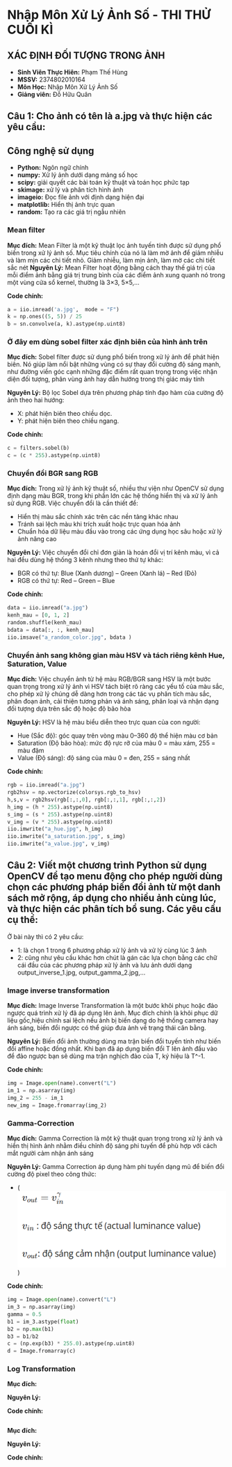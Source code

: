 # Nhập Môn Xử Lý Ảnh Số - THI THỬ CUỐI KÌ

## XÁC ĐỊNH ĐỐI TƯỢNG TRONG ẢNH
- **Sinh Viên Thực Hiên:** Phạm Thế Hùng
- **MSSV:** 2374802010164
- **Môn Học:** Nhập Môn Xử Lý Ảnh Số
- **Giảng viên:** Đỗ Hữu Quân

## Câu 1: Cho ảnh có tên là a.jpg và thực hiện các yêu cầu:

## Công nghệ sử dụng
- **Python:** Ngôn ngữ chính
- **numpy:** Xử lý ảnh dưới dạng mảng số học
- **scipy:**  giải quyết các bài toán kỹ thuật và toán học phức tạp
- **skimage:** xử lý và phân tích hình ảnh
- **imageio:** Đọc file ảnh với định dạng hiện đại
- **matplotlib:** Hiển thị ảnh trực quan
- **random:** Tạo ra các giá trị ngẫu nhiên 

### Mean filter
**Mục đích:** Mean Filter là một kỹ thuật lọc ảnh tuyến tính được sử dụng phổ biến trong xử lý ảnh số. Mục tiêu chính của nó là làm mờ ảnh để giảm nhiễu và làm mịn các chi tiết nhỏ. Giảm nhiễu, làm mịn ảnh, làm mờ các chi tiết sắc nét
**Nguyên Lý:** Mean Filter hoạt động bằng cách thay thế giá trị của mỗi điểm ảnh bằng giá trị trung bình của các điểm ảnh xung quanh nó trong một vùng cửa sổ kernel, thường là 3×3, 5×5,...

**Code chính:**
```python
a = iio.imread('a.jpg',  mode = "F")
k = np.ones((5, 5)) / 25
b = sn.convolve(a, k).astype(np.uint8)
```
### Ở đây em dùng sobel filter xác định biên của hình ảnh trên

**Mục đích:** Sobel filter được sử dụng phổ biến trong xử lý ảnh để phát hiện biên. Nó giúp làm nổi bật những vùng có sự thay đổi cường độ sáng mạnh, như đường viền góc cạnh những đặc điểm rất quan trọng trong việc nhận diện đối tượng, phân vùng ảnh hay dẫn hướng trong thị giác máy tính

**Nguyên Lý:** Bộ lọc Sobel dựa trên phương pháp tính đạo hàm của cường độ ảnh theo hai hướng:
- X: phát hiện biên theo chiều dọc.
- Y: phát hiện biên theo chiều ngang.

**Code chính:**
```python
c = filters.sobel(b)
c = (c * 255).astype(np.uint8)

```
### Chuyển đổi BGR sang RGB
**Mục đích:** Trong xử lý ảnh kỹ thuật số, nhiều thư viện như OpenCV sử dụng định dạng màu BGR, trong khi phần lớn các hệ thống hiển thị và xử lý ảnh sử dụng RGB. Việc chuyển đổi là cần thiết để:
- Hiển thị màu sắc chính xác trên các nền tảng khác nhau
- Tránh sai lệch màu khi trích xuất hoặc trực quan hóa ảnh
- Chuẩn hóa dữ liệu màu đầu vào trong các ứng dụng học sâu hoặc xử lý ảnh nâng cao


**Nguyên Lý:** Việc chuyển đổi chỉ đơn giản là hoán đổi vị trí kênh màu, vì cả hai đều dùng hệ thống 3 kênh nhưng theo thứ tự khác:
- BGR có thứ tự: Blue (Xanh dương) – Green (Xanh lá) – Red (Đỏ)
- RGB có thứ tự: Red – Green – Blue


**Code chính:**
```python
data = iio.imread("a.jpg")
kenh_mau = [0, 1, 2]
random.shuffle(kenh_mau)
bdata = data[:, :, kenh_mau]
iio.imsave("a_random_color.jpg", bdata )
```

### Chuyển ảnh sang không gian màu HSV và tách riêng kênh Hue, Saturation, Value

**Mục đích:** Việc chuyển ảnh từ hệ màu RGB/BGR sang HSV là một bước quan trọng trong xử lý ảnh vì HSV tách biệt rõ ràng các yếu tố của màu sắc, cho phép xử lý chúng dễ dàng hơn trong các tác vụ phân tích màu sắc, phân đoạn ảnh, cải thiện tương phản và ánh sáng, phân loại và nhận dạng đối tượng dựa trên sắc độ hoặc độ bão hòa

**Nguyên Lý:** HSV là hệ màu biểu diễn theo trực quan của con người:
- Hue (Sắc độ): góc quay trên vòng màu 0–360 độ thể hiện màu cơ bản
- Saturation (Độ bão hòa): mức độ rực rỡ của màu 0 = màu xám, 255 = màu đặm
- Value (Độ sáng): độ sáng của màu 0 = đen, 255 = sáng nhất

**Code chính:**
```python
rgb = iio.imread("a.jpg")
rgb2hsv = np.vectorize(colorsys.rgb_to_hsv)
h,s,v = rgb2hsv(rgb[:,:,0], rgb[:,:,1], rgb[:,:,2])
h_img = (h * 255).astype(np.uint8)
s_img = (s * 255).astype(np.uint8)
v_img = (v * 255).astype(np.uint8)
iio.imwrite("a_hue.jpg", h_img)
iio.imwrite("a_saturation.jpg", s_img)
iio.imwrite("a_value.jpg", v_img)
```

## Câu 2: Viết một chương trình Python sử dụng OpenCV để tạo menu động cho phép người dùng chọn các phương pháp biến đổi ảnh từ một danh sách mở rộng, áp dụng cho nhiều ảnh cùng lúc, và thực hiện các phân tích bổ sung. Các yêu cầu cụ thể:

Ở bài này thì có 2 yêu cầu:
- 1: là chọn 1 trong 6 phương pháp xử lý ảnh và xử lý cùng lúc 3 ảnh
- 2: cũng như yêu cầu khác hơn chút là gán các lựa chọn bằng các chữ cái đầu của các phương pháp xử lý ảnh và lưu ảnh dưới dạng output_inverse_1.jpg, output_gamma_2.jpg,...
### Image inverse transformation
**Mục đích:** Image Inverse Transformation là một bước khôi phục hoặc đảo ngược quá trình xử lý đã áp dụng lên ảnh. Mục đích chính là khôi phục dữ liệu gốc,hiệu chỉnh sai lệch nếu ảnh bị biến dạng do hệ thống camera hay ánh sáng, biến đổi ngược có thể giúp đưa ảnh về trạng thái cân bằng.

**Nguyên Lý:** Biến đổi ảnh thường dùng ma trận biến đổi tuyến tính như biến đổi affine hoặc đồng nhất. Khi bạn đã áp dụng biến đổi T lên ảnh đầu vào để đảo ngược bạn sẽ dùng ma trận nghịch đảo của T, ký hiệu là T^-1.

**Code chính:**
```python
img = Image.open(name).convert("L")
im_1 = np.asarray(img)
img_2 = 255 - im_1
new_img = Image.fromarray(img_2)
```



### Gamma-Correction
**Mục đích:** Gamma Correction là một kỹ thuật quan trọng trong xử lý ảnh và hiển thị hình ảnh nhằm điều chỉnh độ sáng phi tuyến để phù hợp với cách mắt người cảm nhận ánh sáng

**Nguyên Lý:** Gamma Correction áp dụng hàm phi tuyến dạng mũ để biến đổi cường độ pixel theo công thức:

- (![alt text](image.png))

**Code chính:**
```python
img = Image.open(name).convert("L")
im_3 = np.asarray(img)
gamma = 0.5
b1 = im_3.astype(float)
b2 = np.max(b1)
b3 = b1/b2
c = (np.exp(b3) * 255.0).astype(np.uint8) 
d = Image.fromarray(c)
```

### Log Transformation
**Mục đích:** 

**Nguyên Lý:** 

**Code chính:**
```python

```











**Mục đích:** 

**Nguyên Lý:** 

**Code chính:**
```python

```